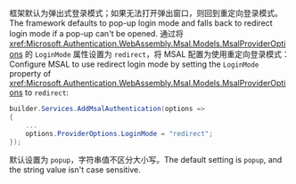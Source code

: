 <span data-ttu-id="510d5-101">框架默认为弹出式登录模式；如果无法打开弹出窗口，则回到重定向登录模式。</span><span class="sxs-lookup"><span data-stu-id="510d5-101">The framework defaults to pop-up login mode and falls back to redirect login mode if a pop-up can't be opened.</span></span> <span data-ttu-id="510d5-102">通过将 <xref:Microsoft.Authentication.WebAssembly.Msal.Models.MsalProviderOptions> 的 `LoginMode` 属性设置为 `redirect`，将 MSAL 配置为使用重定向登录模式：</span><span class="sxs-lookup"><span data-stu-id="510d5-102">Configure MSAL to use redirect login mode by setting the `LoginMode` property of <xref:Microsoft.Authentication.WebAssembly.Msal.Models.MsalProviderOptions> to `redirect`:</span></span>

```csharp
builder.Services.AddMsalAuthentication(options =>
{
    ...
    options.ProviderOptions.LoginMode = "redirect";
});
```

<span data-ttu-id="510d5-103">默认设置为 `popup`，字符串值不区分大小写。</span><span class="sxs-lookup"><span data-stu-id="510d5-103">The default setting is `popup`, and the string value isn't case sensitive.</span></span>
